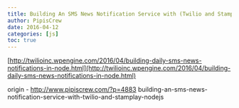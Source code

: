 ```yaml
---
title: Building An SMS News Notification Service with (Twilio and Stamplay) NodeJS
author: PipisCrew
date: 2016-04-12
categories: [js]
toc: true
---
```


[http://twilioinc.wpengine.com/2016/04/building-daily-sms-news-notifications-in-node.html](http://twilioinc.wpengine.com/2016/04/building-daily-sms-news-notifications-in-node.html)

origin - http://www.pipiscrew.com/?p=4883 building-an-sms-news-notification-service-with-twilio-and-stamplay-nodejs